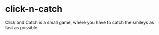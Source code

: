 # click-n-catch
Click and Catch is a small game, where you have to catch the smileys as fast as possible.
